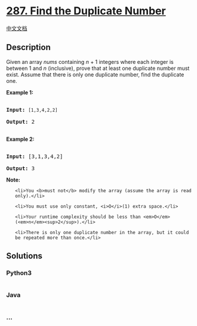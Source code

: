 # [287. Find the Duplicate Number](https://leetcode.com/problems/find-the-duplicate-number)

[中文文档](/solution/0200-0299/0287.Find%20the%20Duplicate%20Number/README.md)

## Description

<p>Given an array <i>nums</i> containing <i>n</i> + 1 integers where each integer is between 1 and <i>n</i> (inclusive), prove that at least one duplicate number must exist. Assume that there is only one duplicate number, find the duplicate one.</p>

<p><b>Example 1:</b></p>

<pre>

<b>Input:</b> <code>[1,3,4,2,2]</code>

<b>Output:</b> 2

</pre>

<p><b>Example 2:</b></p>

<pre>

<b>Input:</b> [3,1,3,4,2]

<b>Output:</b> 3</pre>

<p><b>Note:</b></p>

<ol>

    <li>You <b>must not</b> modify the array (assume the array is read only).</li>

    <li>You must use only constant, <i>O</i>(1) extra space.</li>

    <li>Your runtime complexity should be less than <em>O</em>(<em>n</em><sup>2</sup>).</li>

    <li>There is only one duplicate number in the array, but it could be repeated more than once.</li>

</ol>

## Solutions

<!-- tabs:start -->

### **Python3**

```python

```

### **Java**

```java

```

### **...**

```

```

<!-- tabs:end -->
